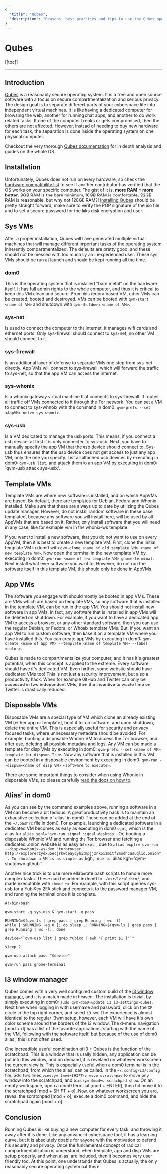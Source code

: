 ```yaml
---
{
  "title": "Qubes",
  "description": "Reasons, best practices and tips to use the Qubes operating system. Towards Liberty is an archive of knowledge about Bitcoin, Economics and Natural Law."
}
---
```

 
# Qubes

[[toc]]

---

## Introduction

[Qubes](https://qubes-os.org) is a reasonably secure operating system.
It is a free and open source software with a focus on secure compartmentalization and serious privacy.
The design goal is to separate different parts of your cyberspace life into independent virtual machines.
It is like having a dedicated computer for browsing the web, another for running chat apps, and another to do work related tasks.
If one of the computer breaks or gets compromised, then the others are not affected.
However, instead of needing to buy new hardware for each task, the separation is done inside the operating system on one physical computer.

Checkout the very thorough [Qubes documentation](https://qubes-os.org/docs) for in depth analysis and guides on the whole OS.

## Installation

Unfortunately, Qubes does not run on every hardware, so check the [hardware compatibility list](https://qubes-os.org/hcl) to see if another contributor has verified that the OS works on your specific computer.
The gist of it is, **more RAM = more better**.
8GB RAM is the bare minimum, 16GB RAM is comfortable, 32GB RAM is reasonable, but why not 128GB RAM?!
[Installing Qubes](https://qubes-os.org/doc/installation-guide) should be pretty straight forward, make sure to verify the PGP signature of the iso file and to set a secure password for the luks disk encryption and user.

## Sys VMs

After a proper installation, Qubes will have generated multiple virtual machines that will manage different important tasks of the operating system inherently compartmentalized.
The defaults are pretty good, and these should not be messed with too much by an inexperienced user.
These sys VMs should be run at launch and should be kept running all the time.

### dom0

This is the operating system that is installed "bare metal" on the hardware itself.
It has full admin rights to the whole computer, and thus it is critical to keep this VM clean and secure.
From this fedora based VM, other VMs can be created, booted and destroyed.
VMs can be booted with `qvm-start <name of VM>` and shutdown with `qvm-shutdown <name of VM>`.

### sys-net

Is used to connect the computer to the internet, it manages wifi cards and ethernet ports.
Only sys-firewall should connect to sys-net, no other VM should connect to it.

### sys-firewall

Is an additional layer of defense to separate VMs one step from sys-net directly.
App VMs will connect to sys-firewall, which will forward the traffic to sys-net, so that the app VM can access the internet.

### sys-whonix

Is a whonix gateway virtual machine that connects to sys-firewall.
It routes all traffic off VMs connected to it through the Tor network.
You can set a VM to connect to sys-whnoix with the command in dom0: `qvm-prefs --set <AppVM> netvm sys-whonix`.

### sys-usb

Is a VM dedicated to manage the usb ports.
This means, if you connect a usb device, at first it is only connected to sys-usb.
Next, you have to manually specify the app VM that the usb device should connect to.
Sys-usb thus ensures that the usb device does not get access to just any app VM, only the one you specify.
List all attached usb devices by executing in dom0: `qvm-usb list`, and attack them to an app VM by executing in dom0: `qvm-usb attack <app VM> sys-usb:<DEVID>'.

## Template VMs

Template VMs are where new software is installed, and on which AppVMs are based.
By default, there are templates for Debian, Fedora and Whonix installed.
Make sure that these are always up to date by utilizing the Qubes update manager.
However, do not install random software in these base templated, because any software you will install here, will be used by all AppVMs that are based on it.
Rather, only install software that you will need in any case, like for exmaple vim in the whonix-ws template.

If you want to install a new software, that you do not want to use on every AppVM, then it is best to create a new template VM.
First, clone the initial template VM in dom0 with `qvm-clone <name of old template VM> <name of new template VM>`.
Now open the terminal in the new template VM by executing in dom0: `qvm-run <name of new template VM> gnome-terminal`.
Next install what ever software you want to.
However, do not run the software itself in this template VM, this should only be done in AppVMs.

## App VMs

The software you engage with should mostly be booted in app VMs.
These are VMs which are based on template VMs, so any software that is installed in the template VM, can be run in the app VM.
You should not install new software in app VMs, in fact, any software that is installed in app VMs will be deleted on shutdown.
For example, if you want to have a dedicated app VM to access a browser, or any other standard software, then you can use the regular Debian, or Fedora, or Whonix template VMs.
But, if you want an app VM to run custom software, then base it on a template VM where you have installed this.
You can create app VMs by executing in dom0: `qvm-create <name of app VM> --template <name of template VM> --label <color>`.

Qubes is made to compartimentalize your computer, and it has it's greatest potential, when this concept is applied to the extreme.
Every software should have it's dedicated VM.
Even further, some website should have dedicated VMs too!
This is not just a security improvement, but also a productivity hack.
When for example GitHub and Twitter can only be accessed in two independent VMs, then the incentive to waste time on Twitter is drastically reduced.

## Disposable VMs

Disposable VMs are a special type of VM which clone an already existing VM [either app or template], boot it to run software, and upon shutdown, delete the entire VM.
This is especially useful for security and privacy focused tasks, where unnecessary metadata should be avoided.
For example, booting a disposable Whonix VM to access the Tor browser, and after use, deleting all possible metadata and logs.
Any VM can be made a template for disp VMs by executing in dom0: `qvm-prefs --set <name of VM> template_for_dispvms True`.
Now any software that is installed in this VM can be booted in a disposable environment by executing in dom0: `qvm-run --dispvm=<name of disp VM> <software to execute>`.

There are some important things to consider when using Whonix in disposable VMs, so please carefully [read the docs on how to](https://whonix.org/wiki/Qubes/DisposableVM).

## Alias' in dom0

As you can see by the command examples above, running a software in a VM can become a bit tedious.
A great productivity hack is to maintain an exhaustive collection of alias' in dom0.
These can be added at the end of the `~/.bashrc` file in dom0.
For example, launching a dedicated software in a dedicated VM becomes as easy as executing in dom0 `sgnl`, which is the alias for `alias sgnl='qvm-run signal signal-desktop'`.
Or, booting a disposable Whonix VM and running the Tor browser and fetching a dedicated .onion website is as easy as `explr`, due to `alias explr='qvm-run --dispvm=whonix-ws-dvm "torbrowser http://explorerzydxu5ecjrkwceayqybizmpjjznk5izmitf2modhcusuqlid.onion"'.
To shutdown a VM is as simple as `kgh`, due to `alias kgh='qvm-shutdown github'`.

Another nice trick is to use more ellaborate bash scripts to handle more complex tasks.
These can be added in dom0 to `~/usr/local/bin/`, and made executable with `chmod +x`.
For example, with this script queries sys-usb for a YubiKey 2FA stick and connects it to the password manager VM, and running the terminal once it is complete.

```
#!/bin/bash

qvm-start -q sys-usb & qvm-start -q pass

RUNNING=$(qvm-ls | grep pass | grep Running | wc -l)
while [ $RUNNING -eq 0 ]; do sleep 1; RUNNING=$(qvm-ls | grep pass | grep Running | wc -l); done

device="`qvm-usb list | grep Yubico | awk '{ print $1 }'`"

sleep 2

qvm-usb attach pass "$device"

qvm-run pass gnome-terminal
```

## i3 window manager

Qubes comes with a very well configured custom build of the [i3 window manager](https://i3wm.org), and it is a match made in heaven.
The installation is trivial, by simply executing in dom0: `sudo qvm-dom0-update i3 i3-settings-qubes`.
Next time when logging in with username and password, click on the `XF` circle in the top right corner, and select `i3 wm`. 
The experience is almost identical to the regular i3wm setup, however, each VM will have it's own color scheme around the borders of the i3 window.
The d-menu navigation [mod + d] has a list of the favorite applications, starting with the name of the VM, following with the software itself, but because of the use of dom0 alias', this is not often used.

One increadible useful combination of i3 + Qubes is the function of the scratchpad.
This is a window that is usally hidden, any application can be put into this window, and on demand, it is revelaed on whatever workscreen the current view is.
This is especially useful when a dom0 terminal is in the scratchpad, from which the alias' can be called.
In the `~/.config/i3/config` file, add two lines `bindsym $mod+SHIFT+o move scratchpad` to move any window into the scratchpad, and `bindsym $mod+o scrachpad show`. 
On an empty workspace, open a dom0 terminal [mod + ENTER], then hit move it to the scratchpad [mod + SHIFT + o].
Now, on whatever workscreen you are, reveal the scratchpad [mod + o], execute a dom0 command, and hide the scratchpad again [mod + o]. 
 
## Conclusion

Running Qubes is like buying a new computer for every task, and throwing it away after it is done.
Like any advanced cyberspace tool, it has a learning curve, but it is absolutely doable for anyone with the motivation to defend his security and privacy.
Once the fundamental concept of radical compartmentalization is understood, when template, app and disp VMs are setup properly, and when alias' are included, then it becomes very user friendly too.
At this point, one understands that Qubes is actually, the only reasonably secure operating system out there.
